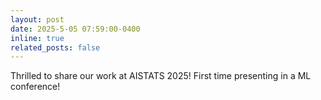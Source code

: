 ```yaml
---
layout: post
date: 2025-5-05 07:59:00-0400
inline: true
related_posts: false
---
```



Thrilled to share our work at AISTATS 2025! First time presenting in a ML conference!
